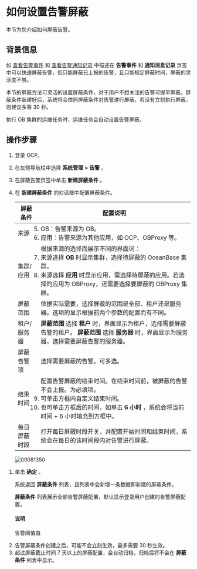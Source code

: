 如何设置告警屏蔽
=============================

本节为您介绍如何屏蔽告警。

背景信息
-------------------------

如 [查看告警事件](../../3.ob-cloud-platform/9.use-alert-management/12.view-alert-events.md) 和 [查看告警通知记录](../../3.ob-cloud-platform/9.use-alert-management/13.view-alert-notification-records.md) 中描述在 **告警事件** 和 **通知消息记录** 页签中可以快速屏蔽告警，但只能屏蔽已上报的告警，且只能规定屏蔽时间，屏蔽的灵活度不够。

本节的屏蔽方法可灵活的设置屏蔽条件，对于用户不想关注的告警可提早屏蔽。屏蔽条件新建好后，系统将会依照屏蔽条件对告警进行屏蔽，若没有立刻执行屏蔽，则建议多等 30 秒。

执行 OB 集群的运维任务时，运维任务会自动设置告警屏蔽。

操作步骤
-------------------------

1. 登录 OCP。



2. 在左侧导航栏中选择 **系统管理** **\>** **告警** 。



3. 在屏蔽告警页签中单击 **新建屏蔽条件** 。



4. 在 **新建屏蔽条件** 的对话框中配置屏蔽条件。



   |  屏蔽条件  |                                                                                                                  配置说明                                                                                                                  |
   |--------|----------------------------------------------------------------------------------------------------------------------------------------------------------------------------------------------------------------------------------------|
   | 来源     | <li>OB：告警来源为 OB。   </li> <li> 应用：告警来源为其他应用，如 OCP、OBProxy 等。  </li>                                                                                                   |
   | 集群/应用  | 根据来源的选择而展示不同的界面词： <li>来源选择 **OB** 时显示集群，选择待屏蔽的 OceanBase 集群。  </li> <li> 来源选择 **应用** 时显示应用，需选择待屏蔽的应用。若选择的应用为 OBProxy，还需要选择要屏蔽的 OBProxy 集群。 </li>   |
   | 屏蔽范围   | 依据实际需要，选择屏蔽的范围是全部、租户还是服务器。选项的显示根据前两个参数的配置而有不同。                                                                                                                                                                                         |
   | 租户/服务器 | **屏蔽范围** 选择 **租户** 时，界面显示为租户，选择需要屏蔽告警的租户。 **屏蔽范围** 选择 **服务器** 时，界面显示为服务器，选择需要屏蔽告警的服务器。                                                                                                                                 |
   | 屏蔽告警项  | 选择需要屏蔽的告警，可多选。                                                                                                                                                                                                                         |
   | 结束时间   | 配置告警屏蔽的结束时间。在结束时间前，被屏蔽的告警不会上报。为必填项。  <li> 可单击方框内自定义结束时间。   </li> <li> 也可单击方框后的时间，如单击 **6 小时** ，系统会将当前时间 + 6 小时填充到方框中。  </li>                        |
   | 每日屏蔽时段 | 打开每日屏蔽时段开关，并配置开始时间和结束时间，系统会在每日的该时间段内对告警进行屏蔽。                                                                                                                                                                                           |



   ![09081350](https://help-static-aliyun-doc.aliyuncs.com/assets/img/zh-CN/5997381361/p324598.png)





<!-- -->

1. 单击 **确定** 。

   系统返回 **屏蔽条件** 列表，且列表中会新增一条数据即新建的屏蔽条件。

   **屏蔽条件** 列表展示全部告警屏蔽配置，默认显示登录用户创建的告警屏蔽配置。

     <main id="notice" type='explain'><h4>说明</h4><p>告警阈值由 <li>告警屏蔽条件创建之后，可能不会立刻生效，最多需要 30 秒生效。</li><li> 超过屏蔽截止时间 7 天以上的屏蔽配置，会自动归档，归档后将不会在 <b>屏蔽条件</b> 列表中显示。</li></p></main>








